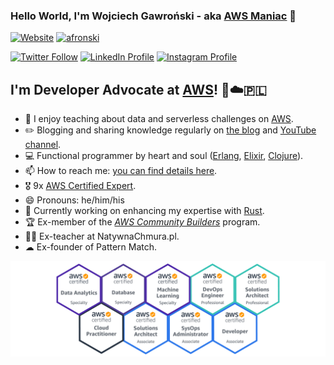 
### Hello World, I'm Wojciech Gawroński - aka [AWS Maniac](https://awsmaniac.com/) 👋

[![Website](https://img.shields.io/website?label=AWS%20Maniac%20Blog&style=for-the-badge&up_message=UP&url=https%3A%2F%2Fawsmaniac.com)](https://awsmaniac.com) [![afronski](https://img.shields.io/static/v1?label=Subscribe&message=AWS+Maniac+on+YT&color=red&style=for-the-badge&logo=youtube)](https://www.youtube.com/channel/UCGpHK4MYiIMbyJt7TOkcp5Q)

[![Twitter Follow](https://img.shields.io/twitter/follow/afronski?color=%231DA1F2&label=Follow%20me%20on%20Twitter&logo=Twitter&style=for-the-badge)](https://twitter.com/afronski) [![LinkedIn Profile](https://img.shields.io/static/v1?label=LinkedIn&message=Profile&color=blue&style=for-the-badge&logo=linkedin)](https://linkedin.com/in/afronski/) [![Instagram Profile](https://img.shields.io/static/v1?label=Instagram&message=Profile&color=purple&style=for-the-badge&logo=instagram)](https://instagram.com/afronsky/)

## I'm Developer Advocate at [AWS](https://aws.amazon.com)! 🥑☁️🇵🇱

- 🔭 I enjoy teaching about data and serverless challenges on [AWS](http://aws.amazon.com).
- :pencil2: Blogging and sharing knowledge regularly on [the blog](https://awsmaniac.com) and [YouTube channel](https://www.youtube.com/channel/UCGpHK4MYiIMbyJt7TOkcp5Q).
- :computer: Functional programmer by heart and soul ([Erlang](https://www.erlang.org/), [Elixir](https://elixir-lang.org/), [Clojure](https://clojure.org/)).
- 📫 How to reach me: [you can find details here](https://awsmaniac.com/contact/).
- 🎖 9x [AWS Certified Expert](https://www.youracclaim.com/users/afronski/badges).
- 😄 Pronouns: he/him/his
- 🌱 Currently working on enhancing my expertise with [Rust](https://www.rust-lang.org).
- 🏆 Ex-member of the [*AWS Community Builders*](https://aws.amazon.com/developer/community/community-builders/) program.
- 👨‍🏫 Ex-teacher at NatywnaChmura.pl.
- ☁ Ex-founder of Pattern Match.

![My AWS Certificates](./images/certificates.png)
